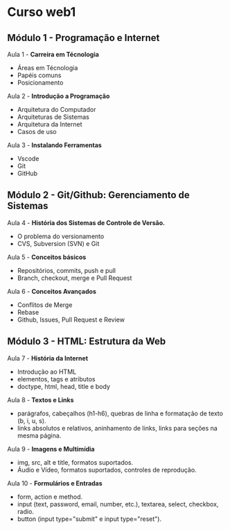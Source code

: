 # Curso web1

## Módulo 1 - Programação e Internet

Aula 1 - **Carreira em Técnologia**

- Áreas em Técnologia
- Papéis comuns
- Posicionamento

Aula 2 - **Introdução a Programação**

- Arquitetura do Computador
- Arquiteturas de Sistemas
- Arquitetura da Internet
- Casos de uso

Aula 3 - **Instalando Ferramentas**

- Vscode
- Git
- GitHub

## Módulo 2 - Git/Github: Gerenciamento de Sistemas

Aula 4 - **História dos Sistemas de Controle de Versão.**
- O problema do versionamento
- CVS, Subversion (SVN) e Git

Aula 5 - **Conceitos básicos**

- Repositórios, commits, push e pull
- Branch, checkout, merge e Pull Request

Aula 6 - **Conceitos Avançados**

- Conflitos de Merge
- Rebase
- Github, Issues, Pull Request e Review

## Módulo 3 - HTML: Estrutura da Web

Aula 7 - **História da Internet**
- Introdução ao HTML
- elementos, tags e atributos
- doctype, html, head, title e body

Aula 8 - **Textos e Links**
- parágrafos, cabeçalhos (h1-h6), quebras de linha e formatação de texto (b, i, u, s).
- links absolutos e relativos, aninhamento de links, links para seções na mesma página.

Aula 9 - **Imagens e Multimídia**
- img, src, alt e title, formatos suportados.
- Áudio e Vídeo, formatos suportados, controles de reprodução.

Aula 10 - **Formulários e Entradas**
- form, action e method.
- input (text, password, email, number, etc.), textarea, select, checkbox, radio.
- button (input type="submit" e input type="reset").
